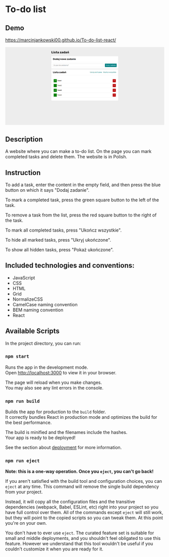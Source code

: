 # To-do list

## Demo
https://marcinjankowski00.github.io/To-do-list-react/

![Website preview](https://raw.githubusercontent.com/MarcinJankowski00/Tasks-list/main/images/preview.png)

## Description
A website where you can make a to-do list. On the page you can mark completed tasks and delete them. The website is in Polish.

## Instruction
To add a task, enter the content in the empty field, and then press the blue button on which it says "Dodaj zadanie".

To mark a completed task, press the green square button to the left of the task.

To remove a task from the list, press the red square button to the right of the task.

To mark all completed tasks, press "Ukończ wszystkie".

To hide all marked tasks, press "Ukryj ukończone".

To show all hidden tasks, press "Pokaż ukończone".

## Included technologies and conventions:
- JavaScript
- CSS
- HTML
- Grid
- NormalizeCSS
- CamelCase naming convention
- BEM naming convention
- React

## Available Scripts

In the project directory, you can run:

### `npm start`

Runs the app in the development mode.\
Open [http://localhost:3000](http://localhost:3000) to view it in your browser.

The page will reload when you make changes.\
You may also see any lint errors in the console.

### `npm run build`

Builds the app for production to the `build` folder.\
It correctly bundles React in production mode and optimizes the build for the best performance.

The build is minified and the filenames include the hashes.\
Your app is ready to be deployed!

See the section about [deployment](https://facebook.github.io/create-react-app/docs/deployment) for more information.

### `npm run eject`

**Note: this is a one-way operation. Once you `eject`, you can't go back!**

If you aren't satisfied with the build tool and configuration choices, you can `eject` at any time. This command will remove the single build dependency from your project.

Instead, it will copy all the configuration files and the transitive dependencies (webpack, Babel, ESLint, etc) right into your project so you have full control over them. All of the commands except `eject` will still work, but they will point to the copied scripts so you can tweak them. At this point you're on your own.

You don't have to ever use `eject`. The curated feature set is suitable for small and middle deployments, and you shouldn't feel obligated to use this feature. However we understand that this tool wouldn't be useful if you couldn't customize it when you are ready for it.

